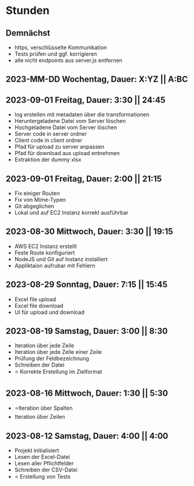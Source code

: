 <title>ExcelToCsv - XlToCsv</title>

# Stunden

## Demnächst

+ https, verschlüsselte Kommunikation
+ Tests prüfen und ggf. korrigieren
+ alle nicht endpoints aus server.js entfernen

## 2023-MM-DD Wochentag, Dauer: X:YZ || A:BC

## 2023-09-01 Freitag, Dauer: 3:30 || 24:45

+ log erstellen mit metadaten über die transformationen
+ Heruntergeladene Datei vom Server löschen
+ Hochgeladene Datei vom Server löschen
+ Server code in server ordner
+ Client code in client ordner
+ Pfad für upload zu server anpassen
+ Pfad für download aus upload entnehmen
+ Extraktion der dummy xlsx

## 2023-09-01 Freitag, Dauer: 2:00 || 21:15
+ Fix einiger Routen
+ Fix von Mime-Typen
+ Git abgeglichen
+ Lokal und auf EC2 Instanz korrekt ausführbar

## 2023-08-30 Mittwoch, Dauer: 3:30 || 19:15
+ AWS EC2 Instanz erstellt
+ Feste Route konfiguriert
+ NodeJS und Git auf Instanz installiert
+ Appliktaion aufrubar mit Fehlern

## 2023-08-29 Sonntag, Dauer: 7:15 || 15:45
+ Excel file upload
+ Excel file download
+ UI für upload und download

## 2023-08-19 Samstag,  Dauer: 3:00 || 8:30
+ Iteration über jede Zeile
+ Iteration über jede Zelle einer Zeile
+ Prüfung der Feldbezeichnung
+ Schreiben der Datei
+ ⭐ Korrekte Erstellung im Zielformat

## 2023-08-16 Mittwoch, Dauer: 1:30 || 5:30
+ ⭐Iteration über Spalten
+ Iteration über Zeilen

## 2023-08-12 Samstag,  Dauer: 4:00 || 4:00
+ Projekt initialisiert
+ Lesen der Excel-Datei
+ Lesen aller Pflichtfelder
+ Schreiben der CSV-Datei
+ ⭐ Erstellung von Tests